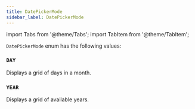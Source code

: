 ```yaml
---
title: DatePickerMode
sidebar_label: DatePickerMode
---
```


import Tabs from '@theme/Tabs';
import TabItem from '@theme/TabItem';

`DatePickerMode` enum has the following values:

### `DAY`

Displays a grid of days in a month.

### `YEAR`

Displays a grid of available years.